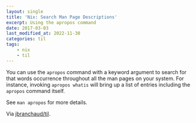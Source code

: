 ```yaml
---
layout: single
title: 'Nix: Search Man Page Descriptions'
excerpt: Using the apropos command
date: 2017-03-03
last_modified_at: 2022-11-30
categories: til
tags:
    - nix
    - til
---
```


You can use the `apropos` command with a keyword argument to search for that
words occurrence throughout all the man pages on your system. For instance,
invoking `apropos whatis` will bring up a list of entries including the
`apropos` command itself.

See `man apropos` for more details.

Via [jbranchaud/til](https://github.com/jbranchaud/til).
